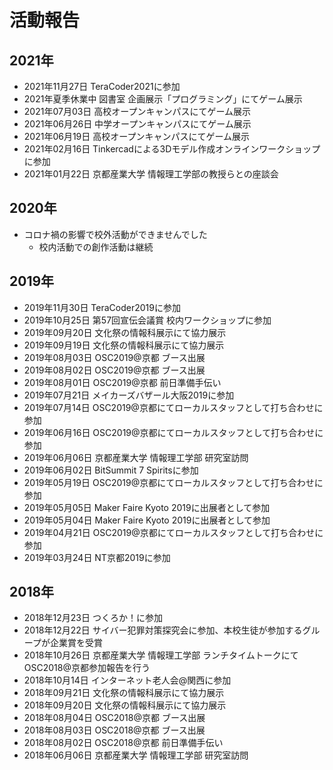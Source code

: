 # 活動報告
## 2021年
* 2021年11月27日 TeraCoder2021に参加
* 2021年夏季休業中 図書室 企画展示「プログラミング」にてゲーム展示
* 2021年07月03日 高校オープンキャンパスにてゲーム展示
* 2021年06月26日 中学オープンキャンパスにてゲーム展示
* 2021年06月19日 高校オープンキャンパスにてゲーム展示
* 2021年02月16日 Tinkercadによる3Dモデル作成オンラインワークショップに参加
* 2021年01月22日 京都産業大学 情報理工学部の教授らとの座談会

## 2020年
* コロナ禍の影響で校外活動ができませんでした
  * 校内活動での創作活動は継続

## 2019年
* 2019年11月30日 TeraCoder2019に参加
* 2019年10月25日 第57回宣伝会議賞 校内ワークショップに参加
* 2019年09月20日 文化祭の情報科展示にて協力展示
* 2019年09月19日 文化祭の情報科展示にて協力展示
* 2019年08月03日 OSC2019@京都 ブース出展
* 2019年08月02日 OSC2019@京都 ブース出展
* 2019年08月01日 OSC2019@京都 前日準備手伝い
* 2019年07月21日 メイカーズバザール大阪2019に参加
* 2019年07月14日 OSC2019@京都にてローカルスタッフとして打ち合わせに参加
* 2019年06月16日 OSC2019@京都にてローカルスタッフとして打ち合わせに参加
* 2019年06月06日 京都産業大学 情報理工学部 研究室訪問
* 2019年06月02日 BitSummit 7 Spiritsに参加
* 2019年05月19日 OSC2019@京都にてローカルスタッフとして打ち合わせに参加
* 2019年05月05日 Maker Faire Kyoto 2019に出展者として参加
* 2019年05月04日 Maker Faire Kyoto 2019に出展者として参加
* 2019年04月21日 OSC2019@京都にてローカルスタッフとして打ち合わせに参加
* 2019年03月24日 NT京都2019に参加

## 2018年
* 2018年12月23日 つくろか！に参加
* 2018年12月22日 サイバー犯罪対策探究会に参加、本校生徒が参加するグループが企業賞を受賞
* 2018年10月26日 京都産業大学 情報理工学部 ランチタイムトークにてOSC2018@京都参加報告を行う
* 2018年10月14日 インターネット老人会@関西に参加
* 2018年09月21日 文化祭の情報科展示にて協力展示
* 2018年09月20日 文化祭の情報科展示にて協力展示
* 2018年08月04日 OSC2018@京都 ブース出展
* 2018年08月03日 OSC2018@京都 ブース出展
* 2018年08月02日 OSC2018@京都 前日準備手伝い
* 2018年06月06日 京都産業大学 情報理工学部 研究室訪問